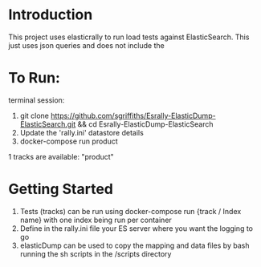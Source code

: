 # Introduction 

This project uses elasticrally to run load tests against ElasticSearch. 
This just uses json queries and does not include the 

# To Run:
terminal session:
1. git clone https://github.com/sgriffiths/Esrally-ElasticDump-ElasticSearch.git && cd Esrally-ElasticDump-ElasticSearch
2. Update the 'rally.ini' datastore details
3. docker-compose run product

1 tracks are available:
"product"

# Getting Started

1. Tests (tracks) can be run using docker-compose run {track / Index name} with one index being run per container
2. Define in the rally.ini file your ES server where you want the logging to go
3. elasticDump can be used to copy the mapping and data files by bash running the sh scripts in the /scripts directory
